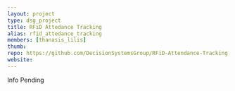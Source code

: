 ```yaml
---
layout: project
type: dsg_project
title: RFiD Attedance Tracking
alias: rfid_attedance_tracking
members: [thanasis_lilis]
thumb:
repo: https://github.com/DecisionSystemsGroup/RFiD-Attendance-Tracking
website:
---
```

Info Pending
